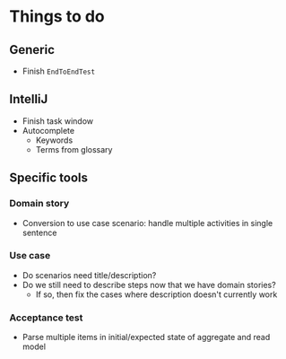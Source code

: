 # Things to do

## Generic

- Finish `EndToEndTest`


## IntelliJ

- Finish task window
- Autocomplete
  - Keywords
  - Terms from glossary

## Specific tools

### Domain story

- Conversion to use case scenario: handle multiple activities in single sentence


### Use case

- Do scenarios need title/description?
- Do we still need to describe steps now that we have domain stories?
  - If so, then fix the cases where description doesn't currently work

### Acceptance test

- Parse multiple items in initial/expected state of aggregate and read model
